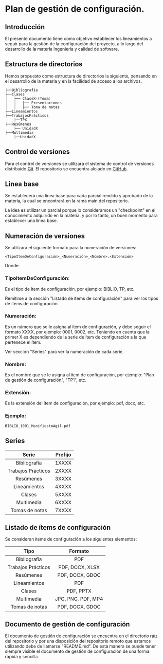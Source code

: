# Plan de gestión de configuración.

## Introducción
El presente documento tiene como objetivo establecer los lineamientos a seguir para la gestión de la configuración del proyecto, a lo largo del desarrollo de la materia Ingeniería y calidad de software.

## Estructura de directorios
Hemos propuesto como estructura de directorios la siguiente, pensando en el desarrollo de la materia y en la facilidad de acceso a los archivos.

```
├──Bibliografia
├──Clases
│   ├── ClaseX-(Tema)
│   │   ├── Presentaciones
│   │   ├── Toma de notas
├──Lineamientos
├──TrabajosPrácticos
    ├──TPX
├──Resúmenes
    ├── UnidadX
├──Multimedia
    ├──UnidadX
```

## Control de versiones
Para el control de versiones se utilizará el sistema de control de versiones distribuido [Git](https://git-scm.com/). El repositorio se encuentra alojado en [GitHub](https://github.com/ginomassei/TP4-SCM.git). 

## Linea base
Se establecerá una linea base para cada parcial rendido y aprobado de la  materia, la cual se encontrará en la rama main del repositorio.

La idea es utilizar un parcial porque lo consideramos un "checkpoint" en el conocimiento adquirido en la materia, y por lo tanto, un buen momento para establecer una linea base.

## Numeración de versiones

Se utilizará el siguiente formato para la numeración de versiones:

```
<TipoItemDeConfiguración>_<Numeración>_<Nombre>.<Extensión>
```

Donde: 

### TipoItemDeConfiguración: 
Es el tipo de ítem de configuración, por ejemplo: BIBLIO, TP, etc.

Remitirse a la sección "Listado de ítems de configuración" para ver los tipos de ítems de configuración.

### Numeración:
Es un número que se le asigna al ítem de configuración, y debe seguir el formato XXXX, por ejemplo: 0001, 0002, etc. Teniendo en cuenta que la primer X es dependiendo de la serie de ítem de configuración a la que pertenece el ítem.

Ver sección "Series" para ver la numeración de cada serie.

### Nombre:
Es el nombre que se le asigna al ítem de configuración, por ejemplo: "Plan de gestión de configuración", "TP1", etc.

### Extensión:
Es la extensión del ítem de configuración, por ejemplo: pdf, docx, etc.

### Ejemplo:
```
BIBLIO_1001_ManifiestoAgil.pdf
```

## Series

| Serie | Prefijo |
| :--------: | :--------: |
| Bibliografía | 1XXXX |
| Trabajos Prácticos | 2XXXX |
| Resúmenes | 3XXXX |
| Lineamientos | 4XXXX |
| Clases | 5XXXX |
| Multimedia | 6XXXX |
| Tomas de notas | 7XXXX |

## Listado de ítems de configuración
Se consideran ítems de configuración a los siguientes elementos:

| Tipo | Formato |
| :--------: | :--------: |
| Bibliografía | PDF |
| Trabajos Prácticos | PDF, DOCX, XLSX |
| Resúmenes | PDF, DOCX, GDOC |
| Lineamientos | PDF |
| Clases | PDF, PPTX |
| Multimedia | JPG, PNG, PDF, MP4 |
| Tomas de notas | PDF, DOCX, GDOC |

## Documento de gestión de configuración
El documento de gestión de configuración se encuentra en el directorio raíz del repositorio y por una disposición del repositorio remoto que estamos utilizando debe de llamarse "README.md". De esta manera se puede tener siempre visible el documento de gestión de configuración de una forma rápida y sencilla.
